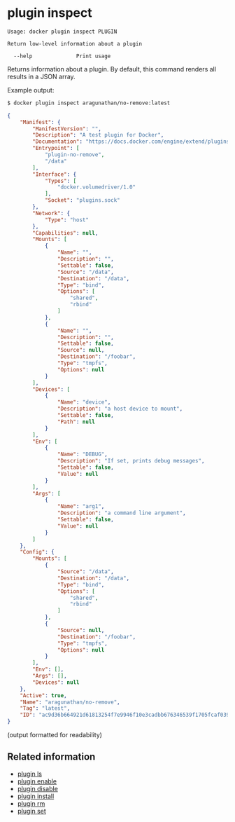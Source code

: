 <!--[metadata]>
+++
title = "plugin inspect"
description = "The plugin inspect command description and usage"
keywords = ["plugin, inspect"]
[menu.main]
parent = "smn_cli"
+++
<![end-metadata]-->

# plugin inspect

    Usage: docker plugin inspect PLUGIN

    Return low-level information about a plugin

      --help              Print usage


Returns information about a plugin. By default, this command renders all results
in a JSON array.

Example output:

```bash
$ docker plugin inspect aragunathan/no-remove:latest
```
```JSON
{
    "Manifest": {
        "ManifestVersion": "",
        "Description": "A test plugin for Docker",
        "Documentation": "https://docs.docker.com/engine/extend/plugins/",
        "Entrypoint": [
            "plugin-no-remove",
            "/data"
        ],
        "Interface": {
            "Types": [
                "docker.volumedriver/1.0"
            ],
            "Socket": "plugins.sock"
        },
        "Network": {
            "Type": "host"
        },
        "Capabilities": null,
        "Mounts": [
            {
                "Name": "",
                "Description": "",
                "Settable": false,
                "Source": "/data",
                "Destination": "/data",
                "Type": "bind",
                "Options": [
                    "shared",
                    "rbind"
                ]
            },
            {
                "Name": "",
                "Description": "",
                "Settable": false,
                "Source": null,
                "Destination": "/foobar",
                "Type": "tmpfs",
                "Options": null
            }
        ],
        "Devices": [
            {
                "Name": "device",
                "Description": "a host device to mount",
                "Settable": false,
                "Path": null
            }
        ],
        "Env": [
            {
                "Name": "DEBUG",
                "Description": "If set, prints debug messages",
                "Settable": false,
                "Value": null
            }
        ],
        "Args": [
            {
                "Name": "arg1",
                "Description": "a command line argument",
                "Settable": false,
                "Value": null
            }
        ]
    },
    "Config": {
        "Mounts": [
            {
                "Source": "/data",
                "Destination": "/data",
                "Type": "bind",
                "Options": [
                    "shared",
                    "rbind"
                ]
            },
            {
                "Source": null,
                "Destination": "/foobar",
                "Type": "tmpfs",
                "Options": null
            }
        ],
        "Env": [],
        "Args": [],
        "Devices": null
    },
    "Active": true,
    "Name": "aragunathan/no-remove",
    "Tag": "latest",
    "ID": "ac9d36b664921d61813254f7e9946f10e3cadbb676346539f1705fcaf039c01f"
}
```
(output formatted for readability)



## Related information

* [plugin ls](plugin_ls.md)
* [plugin enable](plugin_enable.md)
* [plugin disable](plugin_disable.md)
* [plugin install](plugin_install.md)
* [plugin rm](plugin_rm.md)
* [plugin set](plugin_set.md)
